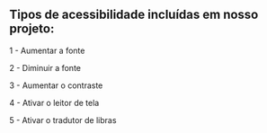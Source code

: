 ## Tipos de acessibilidade incluídas em nosso projeto:

1 - Aumentar a fonte

2 - Diminuir a fonte

3 - Aumentar o contraste

4 - Ativar o leitor de tela

5 - Ativar o tradutor de libras
